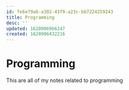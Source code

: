 ```yaml
---
id: fe6e79a6-a302-43f9-a23c-bb7224259243
title: Programming
desc: ''
updated: 1620906966247
created: 1620906432216
---
```


# Programming

This are all of my notes related to programming